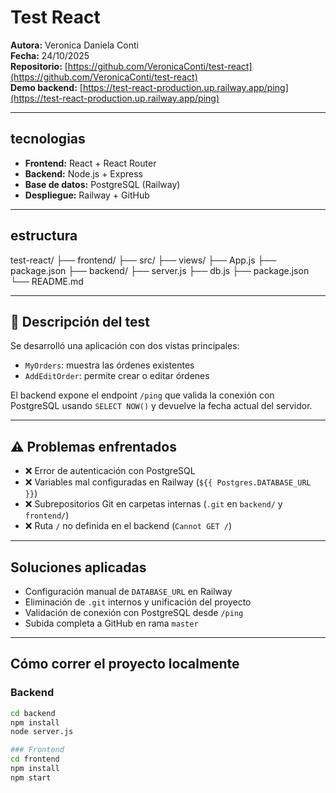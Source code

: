 # Test React 

**Autora:** Veronica Daniela Conti  
**Fecha:** 24/10/2025  
**Repositorio:** [https://github.com/VeronicaConti/test-react](https://github.com/VeronicaConti/test-react)  
**Demo backend:** [https://test-react-production.up.railway.app/ping](https://test-react-production.up.railway.app/ping)

---

## tecnologias

- **Frontend:** React + React Router
- **Backend:** Node.js + Express
- **Base de datos:** PostgreSQL (Railway)
- **Despliegue:** Railway + GitHub

---

## estructura
test-react/
├── frontend/ 
  ├── src/ 
  ├── views/ 
  ├── App.js 
  ├── package.json 
├── backend/ 
  ├── server.js 
  ├── db.js 
  ├── package.json 
  └── README.md

---

## 🧪 Descripción del test

Se desarrolló una aplicación con dos vistas principales:

- `MyOrders`: muestra las órdenes existentes
- `AddEditOrder`: permite crear o editar órdenes

El backend expone el endpoint `/ping` que valida la conexión con PostgreSQL usando `SELECT NOW()` y devuelve la fecha actual del servidor.

---

## ⚠️ Problemas enfrentados

- ❌ Error de autenticación con PostgreSQL
- ❌ Variables mal configuradas en Railway (`${{ Postgres.DATABASE_URL }}`)
- ❌ Subrepositorios Git en carpetas internas (`.git` en `backend/` y `frontend/`)
- ❌ Ruta `/` no definida en el backend (`Cannot GET /`)

---

## Soluciones aplicadas

- Configuración manual de `DATABASE_URL` en Railway
- Eliminación de `.git` internos y unificación del proyecto
- Validación de conexión con PostgreSQL desde `/ping`
- Subida completa a GitHub en rama `master`

---

## Cómo correr el proyecto localmente

### Backend

```bash
cd backend
npm install
node server.js

### Frontend
cd frontend
npm install
npm start
